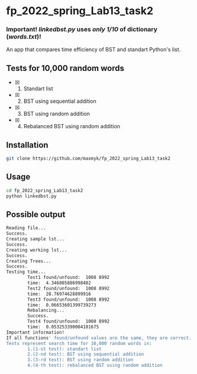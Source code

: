# fp_2022_spring_Lab13_task2

### **Important! _linkedbst.py_ uses _only 1/10_ of dictionary (_words.txt_)!**

An app that compares time efficiency of BST and standart Python's list.

## Tests for 10,000 random words
- [x] 1. Standart list
- [x] 2. BST using sequential addition
- [x] 3. BST using random addition
- [x] 4. Rebalanced BST using random addition

## Installation

```bash
git clone https://github.com/maxmyk/fp_2022_spring_Lab13_task2
```

## Usage

```bash
cd fp_2022_spring_Lab13_task2
python linkedbst.py
```

## Possible output
```bash
Reading file...
Success.
Creating sample lst...
Success.
Creating working lst...
Success.
Creating Trees...
Success.
Testing time...
        Test1 found/unfound:  1008 8992
        time:  4.346805886998482
        Test2 found/unfound:  1008 8992
        time:  28.76974628899916
        Test3 found/unfound:  1008 8992
        time:  0.06653601399739273
        Rebalancing...
        Success.
        Test4 found/unfound:  1008 8992
        time:  0.053253390004101675
Important information!
If all functions' found/unfound values are the same, they are correct.
Tests represent search time for 10,000 random words in:
        1.(1-st test): standart list
        2.(2-nd test): BST using sequential addition
        3.(3-rd test): BST using random addition
        4.(4-th test): rebalanced BST using random addition
```
